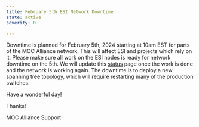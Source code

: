```yaml
---
title: February 5th ESI Network Downtime
state: active
severity: 0

---
```


Downtime is planned for February 5th, 2024 starting at 10am EST for parts of the MOC Alliance network. This will affect ESI and projects which rely on it. Please make sure all work on the ESI nodes is ready for network downtime on the 5th. We will update this [status][status] page once the work is done and the network is working again. The downtime is to deploy a new spanning tree topology, which will require restarting many of the production switches.

Have a wonderful day!

Thanks!

MOC Alliance Support

[status]: https://status.massopen.cloud/
